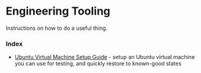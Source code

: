 # Engineering Tooling
Instructions on how to do a useful thing.

### Index
- [Ubuntu Virtual Machine Setup Guide](./vm-setup.md) - setup an Ubuntu virtual machine you can use for testing, and quickly restore to known-good states
